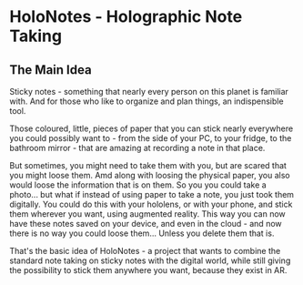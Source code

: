 # HoloNotes - Holographic Note Taking

## The Main Idea
Sticky notes - something that nearly every person on this planet is familiar with. And for those who like to organize and plan things, an indispensible tool.

Those coloured, little, pieces of paper that you can stick nearly everywhere you could possibly want to - from the side of your PC, to your fridge, to the bathroom mirror - that are amazing at recording a note in that place.

 But sometimes, you might need to take them with you, but are scared that you might loose them. Amd along with loosing the physical paper, you also would loose the information that is on them. So you you could take a photo... but what if instead of using paper to take a note, you just took them digitally. You could do this with your hololens, or with your phone, and stick them wherever you want, using augmented reality. This way you can now have these notes saved on your device, and even in the cloud - and now there is no way you could loose them... Unless you delete them that is.
 
 That's the basic idea of HoloNotes - a project that wants to combine the standard note taking on sticky notes with the digital world, while still giving the possibility to stick them anywhere you want, because they exist in AR.